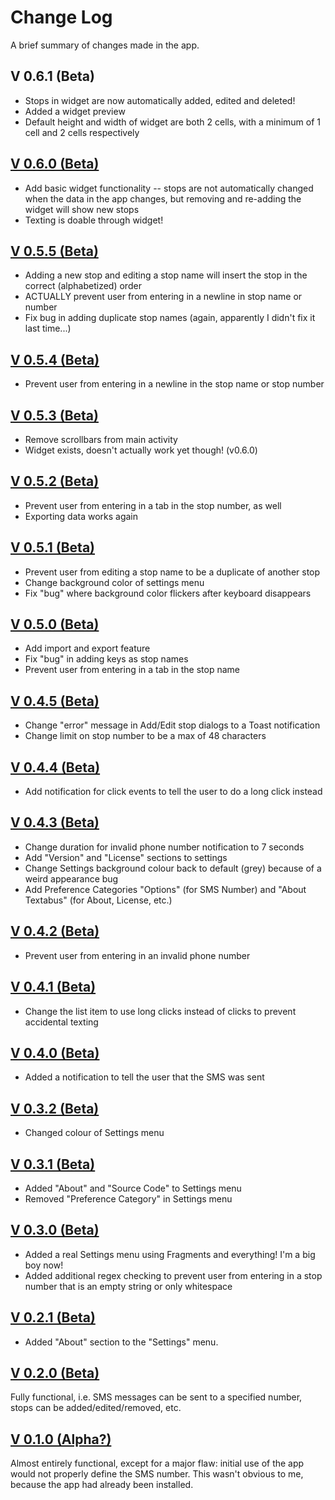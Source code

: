 # Change Log
A brief summary of changes made in the app.

## V 0.6.1 (Beta)
- Stops in widget are now automatically added, edited and deleted!
- Added a widget preview
- Default height and width of widget are both 2 cells, with a minimum of 1 cell and 2 cells respectively

## [V 0.6.0 (Beta)](https://github.com/SaintDako/textabus/commit/683f16a9473072333938adb1fee3a565cfa2035f)
- Add basic widget functionality -- stops are not automatically changed when the data in the app changes, but removing and re-adding the widget will show new stops
- Texting is doable through widget!

## [V 0.5.5 (Beta)](https://github.com/SaintDako/textabus/commit/6a43b575b8796fd3d231f7b803bd0438e91e277f)
- Adding a new stop and editing a stop name will insert the stop in the correct (alphabetized) order
- ACTUALLY prevent user from entering in a newline in stop name or number
- Fix bug in adding duplicate stop names (again, apparently I didn't fix it last time...)

## [V 0.5.4 (Beta)](https://github.com/SaintDako/textabus/commit/4dc1253d4430b16d7aabcd6feec03f724cfbee63)
- Prevent user from entering in a newline in the stop name or stop number

## [V 0.5.3 (Beta)](https://github.com/SaintDako/textabus/commit/34dfe34cb25b2edd6d7eeebad0784b324a25796a)
- Remove scrollbars from main activity
- Widget exists, doesn't actually work yet though! (v0.6.0)

## [V 0.5.2 (Beta)](https://github.com/SaintDako/textabus/commit/b8045987763f828ac5efe1af14377b4c400d65ae)
- Prevent user from entering in a tab in the stop number, as well
- Exporting data works again

## [V 0.5.1 (Beta)](https://github.com/SaintDako/textabus/commit/1409c0e6017688c8044e655a726a11e76232b08e)
- Prevent user from editing a stop name to be a duplicate of another stop
- Change background color of settings menu
- Fix "bug" where background color flickers after keyboard disappears

## [V 0.5.0 (Beta)](https://github.com/SaintDako/textabus/commit/c9b44f70e9d02e12245156a1e7ea72bb404f5495)
- Add import and export feature
- Fix "bug" in adding keys as stop names
- Prevent user from entering in a tab in the stop name

## [V 0.4.5 (Beta)](https://github.com/SaintDako/textabus/commit/63081a1efb2f6e0d5b1272b6ef1e36ad6f4ba06c)
- Change "error" message in Add/Edit stop dialogs to a Toast notification
- Change limit on stop number to be a max of 48 characters

## [V 0.4.4 (Beta)](https://github.com/SaintDako/textabus/commit/d44db95f045d0636ea7fa2f8a238f14ede22966c)
- Add notification for click events to tell the user to do a long click instead

## [V 0.4.3 (Beta)](https://github.com/SaintDako/textabus/commit/cb5e0f711d10ca6945e3d3ff53ba86f4e2d2662e)
- Change duration for invalid phone number notification to 7 seconds
- Add "Version" and "License" sections to settings
- Change Settings background colour back to default (grey) because of a weird appearance bug
- Add Preference Categories "Options" (for SMS Number) and "About Textabus" (for About, License, etc.)

## [V 0.4.2 (Beta)](https://github.com/SaintDako/textabus/commit/6e1e029b38b2879c20cdd3a5b83aadc37d9f23f6)
- Prevent user from entering in an invalid phone number

## [V 0.4.1 (Beta)](https://github.com/SaintDako/textabus/commit/a00c425806020476384a804fb7484dbeca3e8218)
- Change the list item to use long clicks instead of clicks to prevent accidental texting

## [V 0.4.0 (Beta)](https://github.com/SaintDako/textabus/commit/4e97c6a1c58d00c982f89ca23f4a37bf8f65a6fd)
- Added a notification to tell the user that the SMS was sent

## [V 0.3.2 (Beta)](https://github.com/SaintDako/textabus/commit/ca09fc6c4c043f57b3c24b429ed8045e3c567de9)
- Changed colour of Settings menu

## [V 0.3.1 (Beta)](https://github.com/SaintDako/textabus/commit/0a2cf37435837e3c82db8da4879d23130c91fcb6)
- Added "About" and "Source Code" to Settings menu
- Removed "Preference Category" in Settings menu

## [V 0.3.0 (Beta)](https://github.com/SaintDako/textabus/commit/a4e2206dba0d5cf26a34747ad4fc4511b14e49a7)
- Added a real Settings menu using Fragments and everything! I'm a big boy now!
- Added additional regex checking to prevent user from entering in a stop number that is an empty string or only whitespace

## [V 0.2.1 (Beta)](https://github.com/SaintDako/textabus/commit/423c8e14a4b5256902b1cf99512d33042ba7ed16)
- Added "About" section to the "Settings" menu.

## [V 0.2.0 (Beta)](https://github.com/SaintDako/textabus/commit/dded14d59d9396190abab46bea73e279e0c1d3aa)
Fully functional, i.e. SMS messages can be sent to a specified number, stops can be added/edited/removed, etc.

## [V 0.1.0 (Alpha?)](https://github.com/SaintDako/textabus/commit/6ec79899098d04e1d2929fda36c073a6527e4218)
Almost entirely functional, except for a major flaw: initial use of the app would not properly define the SMS number. This wasn't obvious to me, because the app had already been installed.
